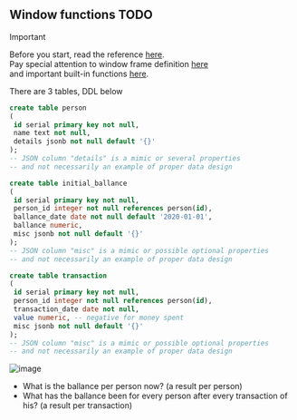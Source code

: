 ## Window functions TODO
> [!IMPORTANT]  
> Before you start, read the reference [here](https://www.postgresql.org/docs/current/tutorial-window.html#TUTORIAL-WINDOW).  
> Pay special attention to window frame definition [here](https://www.postgresql.org/docs/current/sql-expressions.html#SYNTAX-WINDOW-FUNCTIONS)  
> and important built-in functions [here](https://www.postgresql.org/docs/current/functions-window.html#FUNCTIONS-WINDOW).

There are 3 tables, DDL below
```sql
create table person
(
 id serial primary key not null,
 name text not null,
 details jsonb not null default '{}'
);
-- JSON column "details" is a mimic or several properties
-- and not necessarily an example of proper data design

create table initial_ballance
(
 id serial primary key not null,
 person_id integer not null references person(id),
 ballance_date date not null default '2020-01-01',
 ballance numeric,
 misc jsonb not null default '{}'
);
-- JSON column "misc" is a mimic or possible optional properties
-- and not necessarily an example of proper data design

create table transaction
(
 id serial primary key not null,
 person_id integer not null references person(id),
 transaction_date date not null,
 value numeric, -- negative for money spent
 misc jsonb not null default '{}'
);
-- JSON column "misc" is a mimic or possible optional properties
-- and not necessarily an example of proper data design
```
![image](https://github.com/user-attachments/assets/ed2be3c8-8af4-432d-95ab-084f2b9824c4)

- What is the ballance per person now? (a result per person)
- What has the ballance been for every person after every transaction of his? (a result per transaction)
